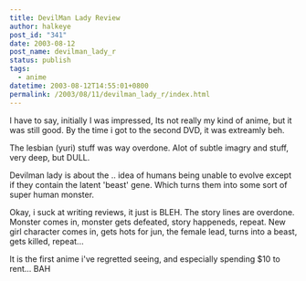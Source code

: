 ```yaml
---
title: DevilMan Lady Review
author: halkeye
post_id: "341"
date: 2003-08-12
post_name: devilman_lady_r
status: publish
tags:
  - anime
datetime: 2003-08-12T14:55:01+0800
permalink: /2003/08/11/devilman_lady_r/index.html
---
```


I have to say, initially I was impressed, Its not really my kind of anime, but it was still good. By the time i got to the second DVD, it was extreamly beh.

The lesbian (yuri) stuff was way overdone. Alot of subtle imagry and stuff, very deep, but DULL.

Devilman lady is about the .. idea of humans being unable to evolve except if they contain the latent 'beast' gene. Which turns them into some sort of super human monster.

Okay, i suck at writing reviews, it just is BLEH. The story lines are overdone. Monster comes in, monster gets defeated, story happeneds, repeat. New girl character comes in, gets hots for jun, the female lead, turns into a beast, gets killed, repeat...

It is the first anime i've regretted seeing, and especially spending $10 to rent... BAH
